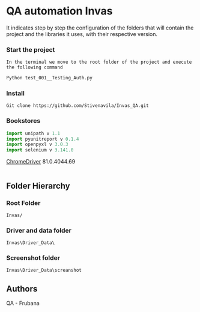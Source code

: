# QA automation Invas

It indicates step by step the configuration of the folders that will contain the 
project and the libraries it uses, with their respective version.

### Start the project
```
In the terminal we move to the root folder of the project and execute the following command
```
```bash
Python test_001__Testing_Auth.py
```
### Install
```
Git clone https://github.com/Stivenavila/Invas_QA.git
```
### Bookstores
```python
import unipath v 1.1
import pyunitreport v 0.1.4
import openpyxl v 3.0.3
import selenium v 3.141.0
```
[ChromeDriver](https://chromedriver.chromium.org/) 81.0.4044.69
```
```
## Folder Hierarchy 
### Root Folder 
```
Invas/
```
### Driver and data folder
```
Invas\Driver_Data\
```
### Screenshot folder
```
Invas\Driver_Data\screanshot
```
## Authors
QA - Frubana
